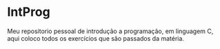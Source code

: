 # IntProg
Meu repositorio pessoal de introdução a programação, em linguagem C, aqui coloco todos os exercícios que são passados da matéria.
